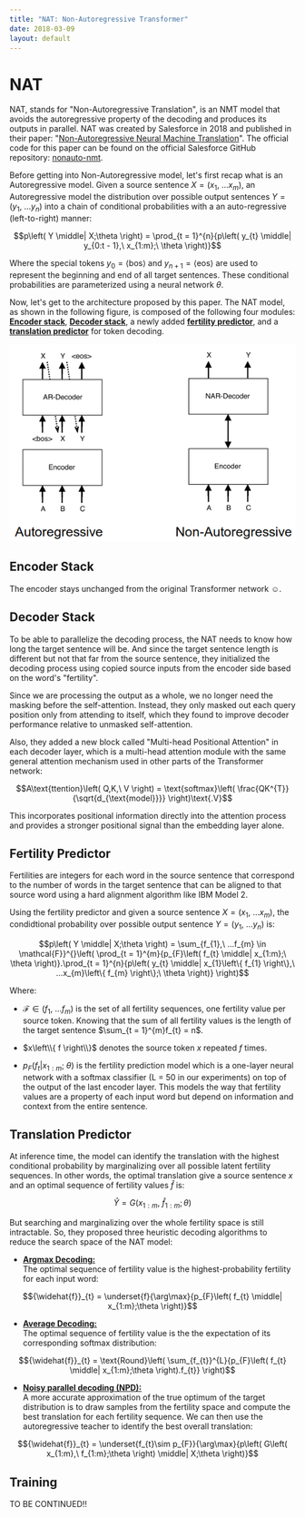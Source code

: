 ```yaml
---
title: "NAT: Non-Autoregressive Transformer"
date: 2018-03-09
layout: default
---
```


# NAT
NAT, stands for "Non-Autoregressive Translation", is an NMT model that
avoids the autoregressive property of the decoding and produces its
outputs in parallel. NAT was created by Salesforce in 2018 and published
in their paper: "[Non-Autoregressive Neural Machine
Translation](https://arxiv.org/pdf/1711.02281.pdf)". The official code
for this paper can be found on the official Salesforce GitHub
repository: [nonauto-nmt](https://github.com/salesforce/nonauto-nmt).

Before getting into Non-Autoregressive model, let's first recap what is
an Autoregressive model. Given a source sentence
$X = \left( x_{1},\ ...x_{m} \right)$, an Autoregressive model the
distribution over possible output sentences
$Y = \left( y_{1},\ ...y_{n} \right)$ into a chain of conditional
probabilities with a an auto-regressive (left-to-right) manner:

$$p\left( Y \middle| X;\theta \right) = \prod_{t = 1}^{n}{p\left( y_{t} \middle| y_{0:t - 1},\ x_{1:m};\ \theta \right)}$$

Where the special tokens $y_{0} = \left\langle \text{bos} \right\rangle$
and $y_{n + 1} = \left\langle \text{eos} \right\rangle$ are used to
represent the beginning and end of all target sentences. These
conditional probabilities are parameterized using a neural network
$\theta$.

Now, let's get to the architecture proposed by this paper. The NAT
model, as shown in the following figure, is composed of the following
four modules: <u><strong>Encoder stack</strong></u>,
<u><strong>Decoder stack</strong></u>, a newly added
<u><strong>fertility predictor</strong></u>, and a <u><strong>translation
predictor</strong></u> for token decoding.

<div align="center">
    <img src="media/NAT/image1.png" width=750>
</div>

Encoder Stack
-------------

The encoder stays unchanged from the original Transformer network ☺.

Decoder Stack
-------------

To be able to parallelize the decoding process, the NAT needs to know
how long the target sentence will be. And since the target sentence
length is different but not that far from the source sentence, they
initialized the decoding process using copied source inputs from the
encoder side based on the word's "fertility".

Since we are processing the output as a whole, we no longer need the
masking before the self-attention. Instead, they only masked out each
query position only from attending to itself, which they found to
improve decoder performance relative to unmasked self-attention.

Also, they added a new block called "Multi-head Positional Attention" in
each decoder layer, which is a multi-head attention module with the same
general attention mechanism used in other parts of the Transformer
network:

$$A\text{ttention}\left( Q,K,\ V \right) = \text{softmax}\left( \frac{QK^{T}}{\sqrt{d_{\text{model}}}} \right)\text{.V}$$

This incorporates positional information directly into the attention
process and provides a stronger positional signal than the embedding
layer alone.

Fertility Predictor
-------------------

Fertilities are integers for each word in the source sentence that
correspond to the number of words in the target sentence that can be
aligned to that source word using a hard alignment algorithm like IBM
Model 2.

Using the fertility predictor and given a source sentence
$X = \left( x_{1},\ ...x_{m} \right)$, the condidtional probability
over possible output sentence $Y = \left( y_{1},\ ...y_{n} \right)$
is:

$$p\left( Y \middle| X;\theta \right) = \sum_{f_{1},\ ...f_{m} \in \mathcal{F}}^{}\left( \prod_{t = 1}^{m}{p_{F}\left( f_{t} \middle| x_{1:m};\ \theta \right)}.\prod_{t = 1}^{n}{p\left( y_{t} \middle| x_{1}\left\{ f_{1} \right\},\ ...x_{m}\left\{ f_{m} \right\};\ \theta \right)} \right)$$

Where:

-   $\mathcal{F} \in \left( f_{1},\ ...f_{m} \right)$ is the set of
    all fertility sequences, one fertility value per source token.
    Knowing that the sum of all fertility values is the length of the
    target sentence $\sum_{t = 1}^{m}f_{t} = n$.

-   <span>$x\left\\{ f \right\\}$</span> denotes the source token $x$ repeated $f$
    times.

-   $p_{F}\left( f_{t} \middle| x_{1:m};\ \theta \right)$ is the
    fertility prediction model which is a one-layer neural network with
    a softmax classifier (L = 50 in our experiments) on top of the
    output of the last encoder layer. This models the way that fertility
    values are a property of each input word but depend on information
    and context from the entire sentence.

Translation Predictor
---------------------

At inference time, the model can identify the translation with the
highest conditional probability by marginalizing over all possible
latent fertility sequences. In other words, the optimal translation give
a source sentence $x$ and an optimal sequence of fertility values
$\widehat{f}$ is:

$$\widehat{Y} = G\left( x_{1:m},\ {\widehat{f}}_{1:m};\theta \right)$$

But searching and marginalizing over the whole fertility space is still
intractable. So, they proposed three heuristic decoding algorithms to
reduce the search space of the NAT model:

-   <u><strong>Argmax Decoding:</strong></u>\
    The optimal sequence of fertility value is the highest-probability
    fertility for each input word:

$${\widehat{f}}_{t} = \underset{f}{\arg\max}{p_{F}\left( f_{t} \middle| x_{1:m};\theta \right)}$$

-   <u><strong>Average Decoding:</strong></u>\
    The optimal sequence of fertility value is the the expectation of
    its corresponding softmax distribution:

$${\widehat{f}}_{t} = \text{Round}\left( \sum_{f_{t}}^{L}{p_{F}\left( f_{t} \middle| x_{1:m};\theta \right).f_{t}} \right)$$

-   <u><strong>Noisy parallel decoding (NPD):</strong></u>\
    A more accurate approximation of the true optimum of the target
    distribution is to draw samples from the fertility space and compute
    the best translation for each fertility sequence. We can then use
    the autoregressive teacher to identify the best overall translation:

$${\widehat{f}}_{t} = \underset{f_{t}\sim p_{F}}{\arg\max}{p\left( G\left( x_{1:m},\ f_{1:m};\theta \right) \middle| X;\theta \right)}$$

Training
--------

TO BE CONTINUED!!
